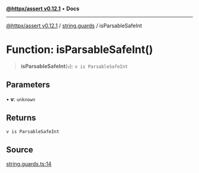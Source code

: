 [**@httpx/assert v0.12.1**](../../README.md) • **Docs**

***

[@httpx/assert v0.12.1](../../README.md) / [string.guards](../README.md) / isParsableSafeInt

# Function: isParsableSafeInt()

> **isParsableSafeInt**(`v`): `v is ParsableSafeInt`

## Parameters

• **v**: `unknown`

## Returns

`v is ParsableSafeInt`

## Source

[string.guards.ts:14](https://github.com/belgattitude/httpx/blob/9af23c30700a45e9eb95108b7ac53f133f16092b/packages/assert/src/string.guards.ts#L14)
